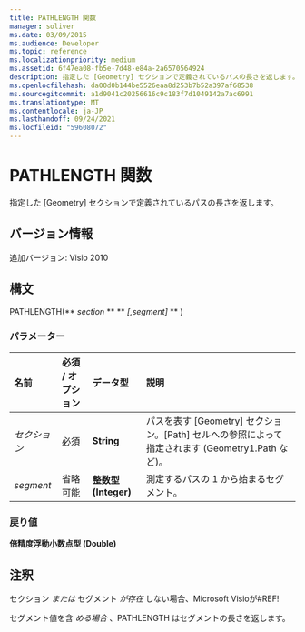 ```yaml
---
title: PATHLENGTH 関数
manager: soliver
ms.date: 03/09/2015
ms.audience: Developer
ms.topic: reference
ms.localizationpriority: medium
ms.assetid: 6f47ea08-fb5e-7d48-e84a-2a6570564924
description: 指定した [Geometry] セクションで定義されているパスの長さを返します。
ms.openlocfilehash: da00d0b144be5526eaa8d253b7b52a397af68538
ms.sourcegitcommit: a1d9041c20256616c9c183f7d1049142a7ac6991
ms.translationtype: MT
ms.contentlocale: ja-JP
ms.lasthandoff: 09/24/2021
ms.locfileid: "59608072"
---
```

# <a name="pathlength-function"></a>PATHLENGTH 関数

指定した [Geometry] セクションで定義されているパスの長さを返します。
  
## <a name="version-information"></a>バージョン情報

追加バージョン: Visio 2010
 
  
## <a name="syntax"></a>構文

PATHLENGTH(** *section* ** ** *[,segment]* ** ) 
  
### <a name="parameters"></a>パラメーター

|**名前**|**必須 / オプション**|**データ型**|**説明**|
|:-----|:-----|:-----|:-----|
| _セクション_ <br/> |必須  <br/> |**String** <br/> |パスを表す [Geometry] セクション。[Path] セルへの参照によって指定されます (Geometry1.Path など)。  <br/> |
| _segment_ <br/> |省略可能  <br/> |**整数型 (Integer)** <br/> |測定するパスの 1 から始まるセグメント。  <br/> |
   
### <a name="return-value"></a>戻り値

 **倍精度浮動小数点型 (Double)**
  
## <a name="remarks"></a>注釈

セクション _または_ セグメント _が存在_ しない場合、Microsoft Visioが#REF! 
  
セグメント値を含  _める場合_ 、PATHLENGTH はセグメントの長さを返します。 
  

